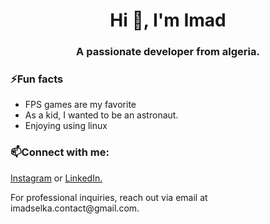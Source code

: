 <h1 align="center">Hi 👋, I'm Imad</h1>
<h3 align="center">A passionate developer from algeria.</h3>

<h3 align="left">⚡Fun facts</h3>
 <ul>
  <li>FPS games are my favorite</li>
  <li>As a kid, I wanted to be an astronaut.</li>
  <li>Enjoying using linux</li>
</ul>

<h3 align="left">📫Connect with me:</h3>
<p align="left">
<a href="https://instagram.com/imad._selka" target="blank">Instagram</a> or
<a href="https://linkedin.com/in/https://www.linkedin.com/in/imad-selka-120aa4251/" target="blank">LinkedIn.</a>
</p>
<p>For professional inquiries, reach out via email at imadselka.contact@gmail.com.</p>
